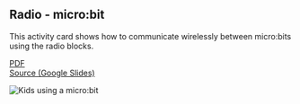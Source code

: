 ## Radio - micro:bit

This activity card shows how to communicate wirelessly between micro:bits using the radio blocks.

[PDF](http://microblocks.fun/assets/pdf/cards/mb_Radio.pdf)
<br>
[Source (Google Slides)](https://docs.google.com/presentation/d/1-dQ90NOJr5mID3Azx22tbJmwSkD34PgH_v0Z68QzzIA)

![Kids using a micro:bit](radio.png)
